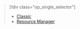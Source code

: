 > [!div class="op_single_selector"]
> 
> * [Classic](../articles/virtual-machines/virtual-machines-linux-classic-troubleshoot-deployment-new-vm.md)
> * [Resource Manager](../articles/virtual-machines/virtual-machines-linux-troubleshoot-deployment-new-vm.md)
> 
> 

